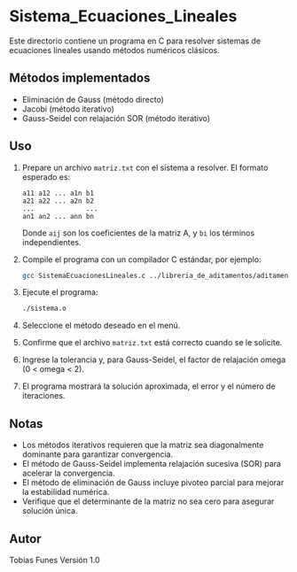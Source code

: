 # Sistema_Ecuaciones_Lineales

Este directorio contiene un programa en C para resolver sistemas de ecuaciones lineales usando métodos numéricos clásicos.

## Métodos implementados

- Eliminación de Gauss (método directo)
- Jacobi (método iterativo)
- Gauss-Seidel con relajación SOR (método iterativo)

## Uso

1. Prepare un archivo `matriz.txt` con el sistema a resolver. El formato esperado es:

   ```
   a11 a12 ... a1n b1
   a21 a22 ... a2n b2
   ...             ...
   an1 an2 ... ann bn
   ```

   Donde `aij` son los coeficientes de la matriz A, y `bi` los términos independientes.

2. Compile el programa con un compilador C estándar, por ejemplo:

   ```bash
   gcc SistemaEcuacionesLineales.c ../libreria_de_aditamentos/aditamentos_ui.c matriz_desde_archivo/matriz_desde_archivo.c -o sistema.o -lm
   ```

3. Ejecute el programa:

   ```bash
   ./sistema.o
   ```

4. Seleccione el método deseado en el menú.

5. Confirme que el archivo `matriz.txt` está correcto cuando se le solicite.

6. Ingrese la tolerancia y, para Gauss-Seidel, el factor de relajación omega (0 < omega < 2).

7. El programa mostrará la solución aproximada, el error y el número de iteraciones.

## Notas

- Los métodos iterativos requieren que la matriz sea diagonalmente dominante para garantizar convergencia.
- El método de Gauss-Seidel implementa relajación sucesiva (SOR) para acelerar la convergencia.
- El método de eliminación de Gauss incluye pivoteo parcial para mejorar la estabilidad numérica.
- Verifique que el determinante de la matriz no sea cero para asegurar solución única.

## Autor

Tobias Funes
Versión 1.0

